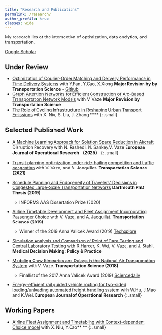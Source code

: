 ```yaml
---
title: "Research and Publications"
permalink: /research/
author_profile: true
classes: wide
---
```

My research lies at the intersection of optimization, data analytics, and transportation.

<a href="https://scholar.google.com/citations?user=9ULbBLEAAAAJ&hl=en" class="btn btn--primary"><i class="fas a-graduation-cap" aria-hidden="true"></i> Google Scholar</a>

## Under Review
- [Optimization of Courier-Order Matching and Delivery Performance in Time Delivery Systems](https://papers.ssrn.com/sol3/papers.cfm?abstract_id=5254146) with Y.Fan, Y.Cao, X.Xiong **Major Revision by by Transportation Science** - [Github](https://github.com/jadonfan7/TSL-Meituan)
- [Graph Attention Networks for Efficient Construction of Arc-Based Transportation Network Models](https://papers.ssrn.com/sol3/papers.cfm?abstract_id=4685714) with V. Vaze **Major Revision by Transportation Science**
- [The Role of Cycling Infrastructure  in Reshaping Urban Transport Emissions](https://papers.ssrn.com/sol3/papers.cfm?abstract_id=4444548) with X. Niu, S. Liu, J. Zhang **** 
{: .small}


## Selected Published Work
- [A Machine Learning Approach for Solution Space Reduction in Aircraft Disruption Recovery](https://www.sciencedirect.com/science/article/pii/S0377221724008944?via%3Dihub) with N. Rashedi, N. Sankey,V. Vaze **European Journal of Operational Research （2025）**
{: .small}
- [Transit planning optimization under ride-hailing competition and traffic congestion](https://pubsonline.informs.org/doi/abs/10.1287/trsc.2021.1068) with  V. Vaze, and A. Jacquillat. **Transportation Science (2021)** 
- [Schedule Planning and Endogeneity of Travelers' Decisions in Congested Large-Scale Transportation Networks](/assets/papers/Keji_PhD_Dissertation.pdf) **Dartmouth PhD Thesis (2019)**
   - <i class="fas fa-award" aria-hidden="true"></i> INFORMS AAS Dissertation Prize (2020)
- [Airline Timetable Development and Fleet Assignment Incorporating Passenger Choice](https://pubsonline.informs.org/doi/abs/10.1287/trsc.2019.0924) with  V. Vaze, and A. Jacquillat. **Transportation Science (2019)** 
    - <i class="fas fa-award" aria-hidden="true"></i> Winner of the 2019 Anna Valicek Award (2019)<i class="fas fa-newspaper" aria-hidden="true"></i> [Techxplore](https://techxplore.com/news/2020-01-tool-flight-choices-airline-profits.html)

- [Simulation Analysis and Comparison of Point of Care Testing and Central Laboratory Testing](https://journals.sagepub.com/doi/full/10.1177/2381468319856306) with  R.Harder, K. Wei, V. Vaze, and J. Stahl. **Medical Decision Making: Policy & Practice** 

- [Modeling Crew Itineraries and Delays in the National Air Transportation System](https://pubsonline.informs.org/doi/abs/10.1287/trsc.2018.0834) with  V. Vaze. **Transportation Science (2018)** 
    - <i class="fas fa-award" aria-hidden="true"></i> Finallist of the 2017 Anna Valicek Award (2019)<i class="fas fa-newspaper" aria-hidden="true"></i> [Sciencedaily](https://www.sciencedaily.com/releases/2018/06/180606132740.htm)

- [Energy-efficient rail guided vehicle routing for two-sided loading/unloading automated freight handling system](https://www.sciencedirect.com/science/article/pii/S0377221716307159) with  W.Hu, J.Mao and K.Wei. **European Journal of Operational Research** 
{: .small}

## Working Papers
- [Airline Fleet Assignment and Timetabling with Context-dependent Choice model]() with X. Niu,
Y.Cao** **
{: .small}



